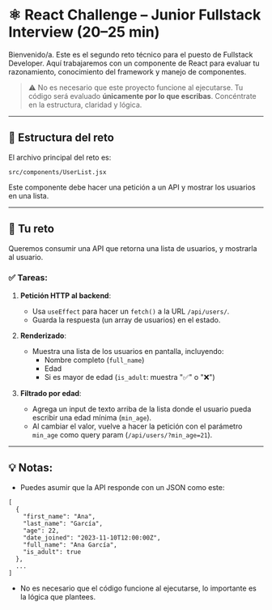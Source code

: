 # ⚛️ React Challenge – Junior Fullstack Interview (20–25 min)

Bienvenido/a. Este es el segundo reto técnico para el puesto de Fullstack Developer. Aquí trabajaremos con un componente de React para evaluar tu razonamiento, conocimiento del framework y manejo de componentes.

> ⚠️ No es necesario que este proyecto funcione al ejecutarse. Tu código será evaluado **únicamente por lo que escribas**. Concéntrate en la estructura, claridad y lógica.

---

## 📁 Estructura del reto

El archivo principal del reto es:

`src/components/UserList.jsx`

Este componente debe hacer una petición a un API y mostrar los usuarios en una lista.

---

## 🧪 Tu reto

Queremos consumir una API que retorna una lista de usuarios, y mostrarla al usuario.

### ✅ Tareas:

1. **Petición HTTP al backend**:
   - Usa `useEffect` para hacer un `fetch()` a la URL `/api/users/`.
   - Guarda la respuesta (un array de usuarios) en el estado.

2. **Renderizado**:
   - Muestra una lista de los usuarios en pantalla, incluyendo:
     - Nombre completo (`full_name`)
     - Edad
     - Si es mayor de edad (`is_adult`: muestra "✅" o "❌")

3. **Filtrado por edad**:
   - Agrega un input de texto arriba de la lista donde el usuario pueda escribir una edad mínima (`min_age`).
   - Al cambiar el valor, vuelve a hacer la petición con el parámetro `min_age` como query param (`/api/users/?min_age=21`).

---

## 💡 Notas:

- Puedes asumir que la API responde con un JSON como este:

```
[
  {
    "first_name": "Ana",
    "last_name": "García",
    "age": 22,
    "date_joined": "2023-11-10T12:00:00Z",
    "full_name": "Ana García",
    "is_adult": true
  },
  ...
]
```

- No es necesario que el código funcione al ejecutarse, lo importante es la lógica que plantees.